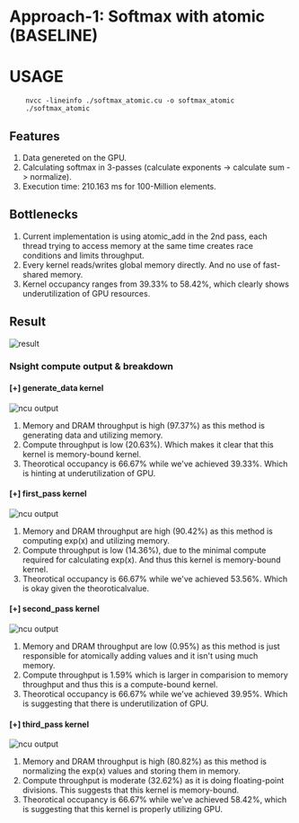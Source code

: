 # Approach-1: Softmax with atomic (BASELINE)

# USAGE
```
    nvcc -lineinfo ./softmax_atomic.cu -o softmax_atomic
    ./softmax_atomic
```

## Features
1. Data genereted on the GPU.
2. Calculating softmax in 3-passes (calculate exponents -> calculate sum -> normalize).
3. Execution time: 210.163 ms for 100-Million elements.

## Bottlenecks
1. Current implementation is using atomic_add in the 2nd pass, each thread trying to access memory at the same time creates race conditions and limits throughput.
2. Every kernel reads/writes global memory directly. And no use of fast-shared memory.
3. Kernel occupancy ranges from 39.33% to 58.42%, which clearly shows underutilization of GPU resources.

## Result
![result](./result_atomic.png)

### Nsight compute output & breakdown
#### [+] generate_data kernel
![ncu output](./generatedata_atomic.png)
1. Memory and DRAM throughput is high (97.37%) as this method is generating data and utilizing memory. 
2. Compute throughput is low (20.63%). Which makes it clear that this kernel is memory-bound kernel.
3. Theorotical occupancy is 66.67% while we've achieved 39.33%. Which is hinting at underutilization of GPU.
#### [+] first_pass kernel
![ncu output](./firstpass_atomic.png)
1. Memory and DRAM throughput are high (90.42%) as this method is computing exp(x) and utilizing memory.
2. Compute throughput is low (14.36%), due to the minimal compute required for calculating exp(x). And thus this kernel is memory-bound kernel. 
3. Theorotical occupancy is 66.67% while we've achieved 53.56%. Which is okay given the theoroticalvalue.
#### [+] second_pass kernel
![ncu output](./secondpass_atomic.png)
1. Memory and DRAM throughput are low (0.95%) as this method is just responsible for atomically adding values and it isn't using much memory.
2. Compute throughput is 1.59% which is larger in comparision to memory throughput and thus this is a compute-bound kernel.
3. Theorotical occupancy is 66.67% while we've achieved 39.95%. Which is suggesting that there is underutilization of GPU.
#### [+] third_pass kernel
![ncu output](./thirdpass_atomic.png)
1. Memory and DRAM throughput is high (80.82%) as this method is normalizing the exp(x) values and storing them in memory.
2. Compute throughput is moderate (32.62%) as it is doing floating-point divisions. This suggests that this kernel is memory-bound.
3. Theorotical occupancy is 66.67% while we've achieved 58.42%, which is suggesting that this kernel is properly utilizing GPU.


